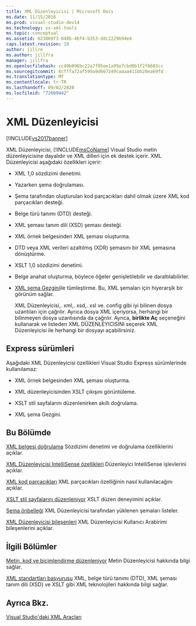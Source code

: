 ```yaml
---
title: XML Düzenleyicisi | Microsoft Docs
ms.date: 11/15/2016
ms.prod: visual-studio-dev14
ms.technology: vs-xml-tools
ms.topic: conceptual
ms.assetid: 623869f3-040b-4bf4-b353-ddc2229694e4
caps.latest.revision: 10
author: jillre
ms.author: jillfra
manager: jillfra
ms.openlocfilehash: cc49b096bc22a7f95ee1a95e7cbd0b1f2f8603cc
ms.sourcegitcommit: 6cfffa72af599a9d667249caaaa411bb28ea69fd
ms.translationtype: MT
ms.contentlocale: tr-TR
ms.lasthandoff: 09/02/2020
ms.locfileid: "72669442"
---
```

# <a name="xml-editor"></a>XML Düzenleyicisi
[!INCLUDE[vs2017banner](../includes/vs2017banner.md)]

XML Düzenleyicisi, [!INCLUDE[msCoName](../includes/msconame-md.md)] Visual Studio metin düzenleyicisine dayalıdır ve XML dilleri için ek destek içerir. XML Düzenleyicisi aşağıdaki özellikleri içerir:

- XML 1,0 sözdizimi denetimi.

- Yazarken şema doğrulaması.

- Şema tarafından oluşturulan kod parçacıkları dahil olmak üzere XML kod parçacıkları desteği.

- Belge türü tanımı (DTD) desteği.

- XML şeması tanım dili (XSD) şeması desteği.

- XML örnek belgesinden XML şeması oluşturma.

- DTD veya XML verileri azaltılmış (XDR) şemasını bir XML şemasına dönüştürme.

- XSLT 1,0 sözdizimi denetimi.

- Belge anahat oluşturma, böylece öğeler genişletilebilir ve daraltılabilirler.

- [XML şema Gezgini](../xml-tools/xml-schema-explorer.md)ile tümleştirme. Bu, XML şemaları için hiyerarşik bir görünüm sağlar.

  XML Düzenleyicisi,. xml,. xsd,. xsl ve. config gibi iyi bilinen dosya uzantıları için çağrılır. Ayrıca dosya XML içeriyorsa, herhangi bir bilinmeyen dosya uzantısında da çağrılır. Ayrıca, **birlikte Aç** seçeneğini kullanarak ve listeden XML DÜZENLEYICISINI seçerek XML Düzenleyicisi ile herhangi bir dosyayı açabilirsiniz.

## <a name="express-editions"></a>Express sürümleri
 Aşağıdaki XML Düzenleyicisi özellikleri Visual Studio Express sürümlerinde kullanılamaz:

- XML örnek belgesinden XML şeması oluşturma.

- XML düzenleyicisinden XSLT çıkışını görüntüleme.

- XSLT stil sayfalarını düzenlenirken akıllı doğrulama.

- XML şema Gezgini.

## <a name="in-this-section"></a>Bu Bölümde
 [XML belgesi doğrulama](../xml-tools/xml-document-validation.md) Sözdizimi denetimi ve doğrulama özelliklerini açıklar.

 [XML Düzenleyicisi IntelliSense özellikleri](../xml-tools/xml-editor-intellisense-features.md) Düzenleyici IntelliSense işlevlerini açıklar.

 [XML kod parçacıkları](../xml-tools/xml-snippets.md) XML parçacıkları özelliğinin nasıl kullanılacağını açıklar.

 [XSLT stil sayfalarını düzenleniyor](../xml-tools/editing-xslt-style-sheets.md) XSLT düzen deneyimini açıklar.

 [Şema önbelleği](../xml-tools/schema-cache.md) XML Düzenleyicisi tarafından yüklenen şemaları listeler.

 [XML Düzenleyicisi bileşenleri](../xml-tools/xml-editor-components.md) XML Düzenleyicisi Kullanıcı Arabirimi bileşenlerini açıklar.

## <a name="related-sections"></a>İlgili Bölümler
 [Metin, kod ve biçimlendirme düzenleniyor](https://msdn.microsoft.com/0d9c00d7-5df4-48a3-b185-2a265f055439) Metin Düzenleyicisi hakkında bilgi sağlar.

 [XML standartları başvurusu](https://msdn.microsoft.com/79c78508-c9d0-423a-a00f-672e855de401) XML, belge türü tanımı (DTD), XML şeması tanım dili (XSD) ve XSLT gibi XML teknolojileri hakkında bilgi sağlar.

## <a name="see-also"></a>Ayrıca Bkz.
 [Visual Studio'daki XML Araçları](../xml-tools/xml-tools-in-visual-studio.md)
